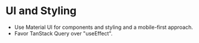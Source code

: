 # UI and Styling

- Use Material UI for components and styling and a mobile-first approach.
- Favor TanStack Query over "useEffect".
